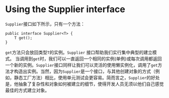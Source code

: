 # Using the Supplier interface
`Supplier`接口如下所示，只有一个方法：
```
public interface Supplier<T> {
    T get();
}
```
`get`方法只会放回类型`T`的实例。`Supplier` 接口帮助我们实行集中典型的建立模式。
当调用到`get`时，我们可以一直返回一个相同的实例(单例)或每次调用都返回一个新的实例。`Supplier`接口同样让我们可以灵活的使用懒实例化，调用了`get`方法才构造出实例。当然，因为`Supplier`是一个接口，与其他创建对象的方式（例如，静态工厂方法）相比，使用单元测试会更容易。简而言之，`Supplier`的好处是，他抽象了复杂性和对象如何被建立的细节，使得开发人员无须以他们自己感觉最佳的方式建立对象。
